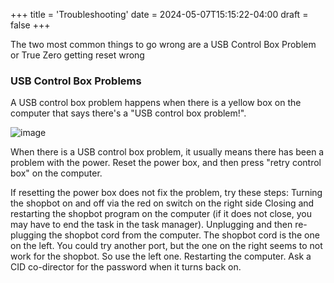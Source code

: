 +++
title = 'Troubleshooting'
date = 2024-05-07T15:15:22-04:00
draft = false
+++

The two most common things to go wrong are a USB Control Box Problem or True Zero getting reset wrong

### USB Control Box Problems

A USB control box problem happens when there is a yellow box on the computer that says there's a "USB control box problem!".

![image](/images/270.png)

When there is a USB control box problem, it usually means there has been a problem with the power. Reset the power box, and then press "retry control box" on the computer.

If resetting the power box does not fix the problem, try these steps:
Turning the shopbot on and off via the red on switch on the right side
Closing and restarting the shopbot program on the computer (if it does not close, you may have to end the task in the task manager).
Unplugging and then re-plugging the shopbot cord from the computer. The shopbot cord is the one on the left. You could try another port, but the one on the right seems to not work for the shopbot. So use the left one.
Restarting the computer. Ask a CID co-director for the password when it turns back on.
